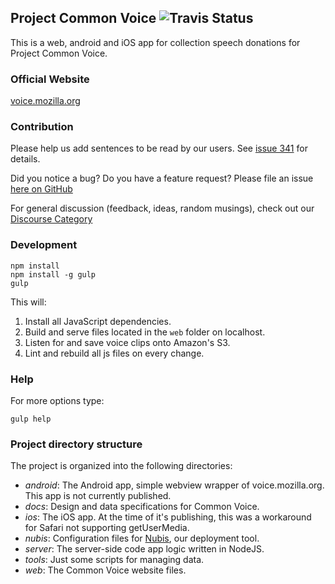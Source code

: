 ## Project Common Voice ![Travis Status](https://travis-ci.org/mozilla/voice-web.svg?branch=master "Travis Status")
This is a web, android and iOS app for collection speech
donations for Project Common Voice.

### Official Website
[voice.mozilla.org](https://voice.mozilla.org)

### Contribution
Please help us add sentences to be read by our users. See [issue 341](https://github.com/mozilla/voice-web/issues/341) for details.

Did you notice a bug? Do you have a feature request? Please file an issue [here on GitHub](https://github.com/mozilla/voice-web/issues)

For general discussion (feedback, ideas, random musings), check out our [Discourse Category](https://discourse.mozilla-community.org/c/voice)

### Development
```
npm install
npm install -g gulp
gulp
```
This will:
1. Install all JavaScript dependencies.
1. Build and serve files located in the `web` folder on localhost.
1. Listen for and save voice clips onto Amazon's S3.
1. Lint and rebuild all js files on every change.

### Help

For more options type:
```
gulp help
```

### Project directory structure

The project is organized into the following directories:

- *android*: The Android app, simple webview wrapper of voice.mozilla.org. This app is not currently published.
- *docs*: Design and data specifications for Common Voice.
- *ios*: The iOS app. At the time of it's publishing, this was a workaround for Safari not supporting getUserMedia.
- *nubis*: Configuration files for [Nubis](https://github.com/nubisproject), our deployment tool.
- *server*: The server-side code app logic written in NodeJS.
- *tools*: Just some scripts for managing data.
- *web*: The Common Voice website files.
